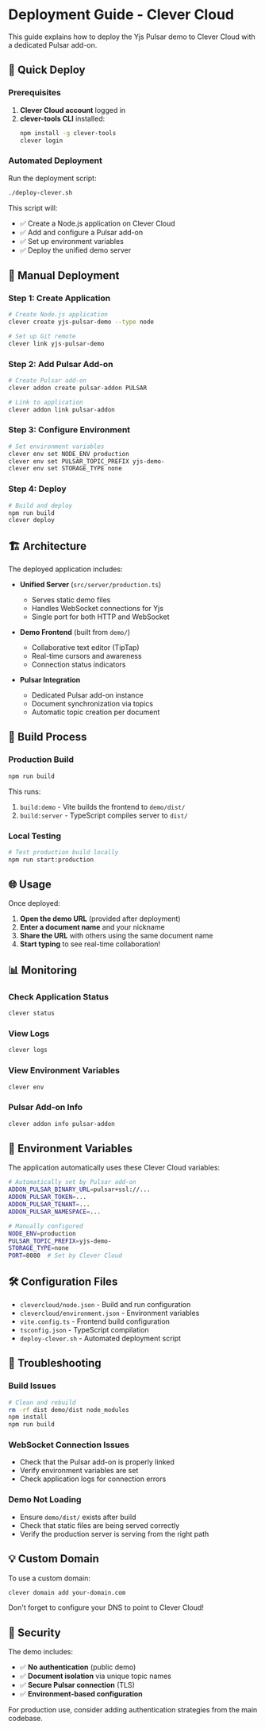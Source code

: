 # Deployment Guide - Clever Cloud

This guide explains how to deploy the Yjs Pulsar demo to Clever Cloud with a dedicated Pulsar add-on.

## 🚀 Quick Deploy

### Prerequisites

1. **Clever Cloud account** logged in
2. **clever-tools CLI** installed:
   ```bash
   npm install -g clever-tools
   clever login
   ```

### Automated Deployment

Run the deployment script:

```bash
./deploy-clever.sh
```

This script will:
- ✅ Create a Node.js application on Clever Cloud
- ✅ Add and configure a Pulsar add-on
- ✅ Set up environment variables
- ✅ Deploy the unified demo server

## 🔧 Manual Deployment

### Step 1: Create Application

```bash
# Create Node.js application
clever create yjs-pulsar-demo --type node

# Set up Git remote
clever link yjs-pulsar-demo
```

### Step 2: Add Pulsar Add-on

```bash
# Create Pulsar add-on
clever addon create pulsar-addon PULSAR

# Link to application
clever addon link pulsar-addon
```

### Step 3: Configure Environment

```bash
# Set environment variables
clever env set NODE_ENV production
clever env set PULSAR_TOPIC_PREFIX yjs-demo-
clever env set STORAGE_TYPE none
```

### Step 4: Deploy

```bash
# Build and deploy
npm run build
clever deploy
```

## 🏗️ Architecture

The deployed application includes:

- **Unified Server** (`src/server/production.ts`)
  - Serves static demo files
  - Handles WebSocket connections for Yjs
  - Single port for both HTTP and WebSocket

- **Demo Frontend** (built from `demo/`)
  - Collaborative text editor (TipTap)
  - Real-time cursors and awareness
  - Connection status indicators

- **Pulsar Integration**
  - Dedicated Pulsar add-on instance
  - Document synchronization via topics
  - Automatic topic creation per document

## 📁 Build Process

### Production Build
```bash
npm run build
```

This runs:
1. `build:demo` - Vite builds the frontend to `demo/dist/`
2. `build:server` - TypeScript compiles server to `dist/`

### Local Testing
```bash
# Test production build locally
npm run start:production
```

## 🌐 Usage

Once deployed:

1. **Open the demo URL** (provided after deployment)
2. **Enter a document name** and your nickname
3. **Share the URL** with others using the same document name
4. **Start typing** to see real-time collaboration!

## 📊 Monitoring

### Check Application Status
```bash
clever status
```

### View Logs
```bash
clever logs
```

### View Environment Variables
```bash
clever env
```

### Pulsar Add-on Info
```bash
clever addon info pulsar-addon
```

## 🔗 Environment Variables

The application automatically uses these Clever Cloud variables:

```bash
# Automatically set by Pulsar add-on
ADDON_PULSAR_BINARY_URL=pulsar+ssl://...
ADDON_PULSAR_TOKEN=...
ADDON_PULSAR_TENANT=...
ADDON_PULSAR_NAMESPACE=...

# Manually configured
NODE_ENV=production
PULSAR_TOPIC_PREFIX=yjs-demo-
STORAGE_TYPE=none
PORT=8080  # Set by Clever Cloud
```

## 🛠️ Configuration Files

- `clevercloud/node.json` - Build and run configuration
- `clevercloud/environment.json` - Environment variables
- `vite.config.ts` - Frontend build configuration
- `tsconfig.json` - TypeScript compilation
- `deploy-clever.sh` - Automated deployment script

## 🚨 Troubleshooting

### Build Issues
```bash
# Clean and rebuild
rm -rf dist demo/dist node_modules
npm install
npm run build
```

### WebSocket Connection Issues
- Check that the Pulsar add-on is properly linked
- Verify environment variables are set
- Check application logs for connection errors

### Demo Not Loading
- Ensure `demo/dist/` exists after build
- Check that static files are being served correctly
- Verify the production server is serving from the right path

## 💡 Custom Domain

To use a custom domain:

```bash
clever domain add your-domain.com
```

Don't forget to configure your DNS to point to Clever Cloud!

## 🔐 Security

The demo includes:
- ✅ **No authentication** (public demo)
- ✅ **Document isolation** via unique topic names
- ✅ **Secure Pulsar connection** (TLS)
- ✅ **Environment-based configuration**

For production use, consider adding authentication strategies from the main codebase.